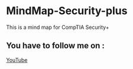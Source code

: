 # MindMap-Security-plus
This is a mind map for CompTIA Security+

## You have to follow me on :
[YouTube](https://www.youtube.com/channel/UCy1VY5S4o7wqp4A2KmXF6Yw/featured](https://www.youtube.com/channel/UC6AAMFc35iuROj4lk622dGQ)https://www.youtube.com/channel/UC6AAMFc35iuROj4lk622dGQ)
